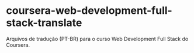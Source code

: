 # coursera-web-development-full-stack-translate
Arquivos de tradução (PT-BR) para o curso Web Development Full Stack do Coursera.
